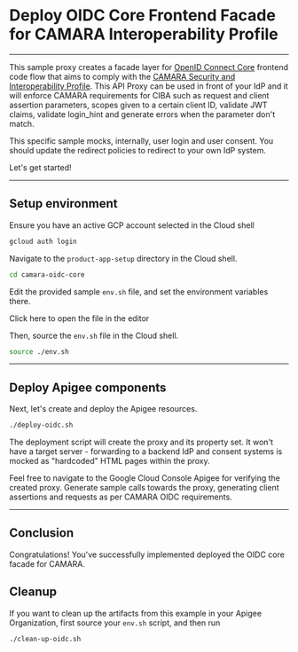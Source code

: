 # Deploy OIDC Core Frontend Facade for CAMARA Interoperability Profile

---

This sample proxy creates a facade layer for [OpenID Connect Core](https://openid.net/specs/openid-connect-core-1_0.html) frontend code flow that aims to comply with the [CAMARA Security and Interoperability Profile](https://github.com/camaraproject/IdentityAndConsentManagement/blob/main/documentation/CAMARA-Security-Interoperability.md). This API Proxy can be used in front of your IdP and it will enforce CAMARA requirements for CIBA such as request and client assertion parameters, scopes given to a certain client ID, validate JWT claims, validate login_hint and generate errors when the parameter don't match.

This specific sample mocks, internally, user login and user consent. You should update the redirect policies to redirect to your own IdP system.

Let's get started!

---

## Setup environment

Ensure you have an active GCP account selected in the Cloud shell

```sh
gcloud auth login
```

Navigate to the `product-app-setup` directory in the Cloud shell.

```sh
cd camara-oidc-core
```

Edit the provided sample `env.sh` file, and set the environment variables there.

Click <walkthrough-editor-open-file filePath="camara-oidc-core/env.sh">here</walkthrough-editor-open-file> to open the file in the editor

Then, source the `env.sh` file in the Cloud shell.

```sh
source ./env.sh
```

---

## Deploy Apigee components

Next, let's create and deploy the Apigee resources.

```sh
./deploy-oidc.sh
```

The deployment script will create the proxy and its property set. It won't have a target server - forwarding to a backend IdP and consent systems is mocked as "hardcoded" HTML pages within the proxy.

Feel free to navigate to the Google Cloud Console Apigee for verifying the created proxy. Generate sample calls towards the proxy, generating client assertions and requests as per CAMARA OIDC requirements.

---

## Conclusion

<walkthrough-conclusion-trophy></walkthrough-conclusion-trophy>

Congratulations! You've successfully implemented deployed the OIDC core facade for CAMARA.

<walkthrough-inline-feedback></walkthrough-inline-feedback>

## Cleanup

If you want to clean up the artifacts from this example in your Apigee Organization, first source your `env.sh` script, and then run

```bash
./clean-up-oidc.sh
```
